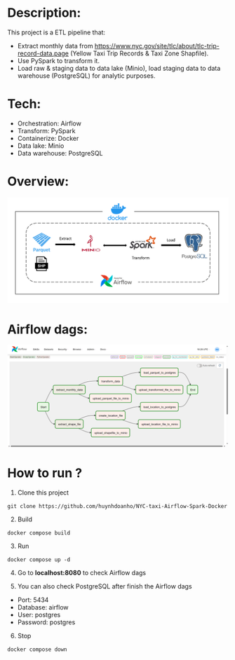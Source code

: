 # Description: 
This project is a ETL pipeline that:
- Extract monthly data from https://www.nyc.gov/site/tlc/about/tlc-trip-record-data.page (Yellow Taxi Trip Records & Taxi Zone Shapfile).
- Use PySpark to transform it.
- Load raw & staging data to data lake (Minio), load staging data to data warehouse (PostgreSQL) for analytic purposes.
# Tech:
- Orchestration: Airflow
- Transform: PySpark
- Containerize: Docker
- Data lake: Minio
- Data warehouse: PostgreSQL
# Overview:
![alt text](https://github.com/huynhdoanho/NYC-taxi-Airflow-Spark-Docker/blob/8155ab405139db559083a1dcac32379cc4cc3f5f/imgs/overview.png)
# Airflow dags:
![alt text](https://github.com/huynhdoanho/NYC-taxi-Airflow-Spark-Docker/blob/8155ab405139db559083a1dcac32379cc4cc3f5f/imgs/dag.png)
# How to run ?
1. Clone this project
```
git clone https://github.com/huynhdoanho/NYC-taxi-Airflow-Spark-Docker
```
2. Build
```
docker compose build
```
3. Run
```
docker compose up -d
```

4. Go to  <b>localhost:8080</b>  to check Airflow dags

5. You can also check PostgreSQL after finish the Airflow dags
- Port: 5434
- Database: airflow
- User: postgres
- Password: postgres

6. Stop
```
docker compose down
```
